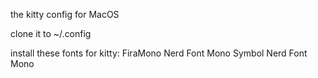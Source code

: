 the kitty config for MacOS

clone it to ~/.config

install these fonts for kitty:
FiraMono Nerd Font Mono
Symbol Nerd Font Mono
